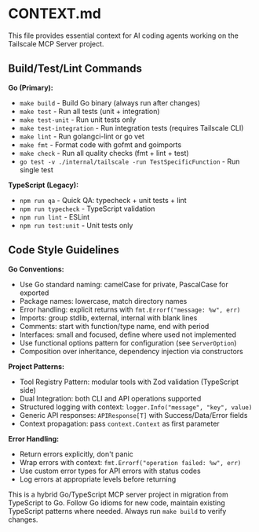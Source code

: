# CONTEXT.md

This file provides essential context for AI coding agents working on the Tailscale MCP Server project.

## Build/Test/Lint Commands

**Go (Primary):**
- `make build` - Build Go binary (always run after changes)
- `make test` - Run all tests (unit + integration)
- `make test-unit` - Run unit tests only
- `make test-integration` - Run integration tests (requires Tailscale CLI)
- `make lint` - Run golangci-lint or go vet
- `make fmt` - Format code with gofmt and goimports
- `make check` - Run all quality checks (fmt + lint + test)
- `go test -v ./internal/tailscale -run TestSpecificFunction` - Run single test

**TypeScript (Legacy):**
- `npm run qa` - Quick QA: typecheck + unit tests + lint
- `npm run typecheck` - TypeScript validation
- `npm run lint` - ESLint
- `npm run test:unit` - Unit tests only

## Code Style Guidelines

**Go Conventions:**
- Use Go standard naming: camelCase for private, PascalCase for exported
- Package names: lowercase, match directory names
- Error handling: explicit returns with `fmt.Errorf("message: %w", err)`
- Imports: group stdlib, external, internal with blank lines
- Comments: start with function/type name, end with period
- Interfaces: small and focused, define where used not implemented
- Use functional options pattern for configuration (see `ServerOption`)
- Composition over inheritance, dependency injection via constructors

**Project Patterns:**
- Tool Registry Pattern: modular tools with Zod validation (TypeScript side)
- Dual Integration: both CLI and API operations supported
- Structured logging with context: `logger.Info("message", "key", value)`
- Generic API responses: `APIResponse[T]` with Success/Data/Error fields
- Context propagation: pass `context.Context` as first parameter

**Error Handling:**
- Return errors explicitly, don't panic
- Wrap errors with context: `fmt.Errorf("operation failed: %w", err)`
- Use custom error types for API errors with status codes
- Log errors at appropriate levels before returning

This is a hybrid Go/TypeScript MCP server project in migration from TypeScript to Go. Follow Go idioms for new code, maintain existing TypeScript patterns where needed. Always run `make build` to verify changes.